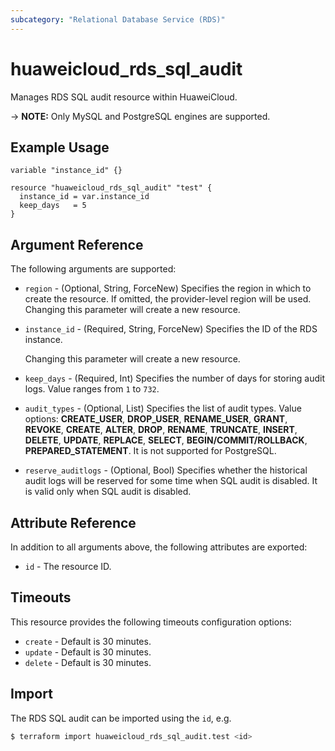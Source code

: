 ```yaml
---
subcategory: "Relational Database Service (RDS)"
---
```


# huaweicloud_rds_sql_audit

Manages RDS SQL audit resource within HuaweiCloud.

-> **NOTE:** Only MySQL and PostgreSQL engines are supported.

## Example Usage

```hcl
variable "instance_id" {}

resource "huaweicloud_rds_sql_audit" "test" {
  instance_id = var.instance_id
  keep_days   = 5
}
```

## Argument Reference

The following arguments are supported:

* `region` - (Optional, String, ForceNew) Specifies the region in which to create the resource.
  If omitted, the provider-level region will be used. Changing this parameter will create a new resource.

* `instance_id` - (Required, String, ForceNew) Specifies the ID of the RDS instance.

  Changing this parameter will create a new resource.

* `keep_days` - (Required, Int) Specifies the number of days for storing audit logs. Value ranges from `1` to `732`.

* `audit_types` - (Optional, List) Specifies the list of audit types. Value options: **CREATE_USER**, **DROP_USER**,
  **RENAME_USER**, **GRANT**, **REVOKE**, **CREATE**, **ALTER**, **DROP**, **RENAME**, **TRUNCATE**, **INSERT**,
  **DELETE**, **UPDATE**, **REPLACE**, **SELECT**, **BEGIN/COMMIT/ROLLBACK**, **PREPARED_STATEMENT**.
  It is not supported for PostgreSQL.

* `reserve_auditlogs` - (Optional, Bool) Specifies whether the historical audit logs will be reserved for some time
  when SQL audit is disabled. It is valid only when SQL audit is disabled.

## Attribute Reference

In addition to all arguments above, the following attributes are exported:

* `id` - The resource ID.

## Timeouts

This resource provides the following timeouts configuration options:

* `create` - Default is 30 minutes.
* `update` - Default is 30 minutes.
* `delete` - Default is 30 minutes.

## Import

The RDS SQL audit can be imported using the `id`, e.g.

```bash
$ terraform import huaweicloud_rds_sql_audit.test <id>
```
